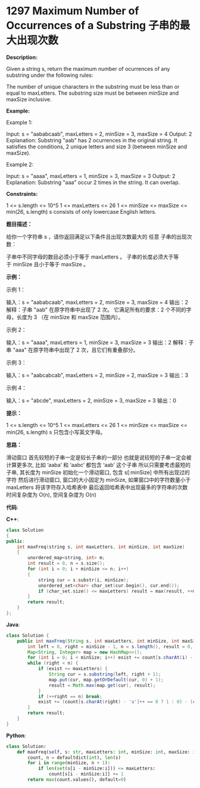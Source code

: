 # 1297 Maximum Number of Occurrences of a Substring 子串的最大出现次数

__Description:__

Given a string s, return the maximum number of ocurrences of any substring under the following rules:

The number of unique characters in the substring must be less than or equal to maxLetters.
The substring size must be between minSize and maxSize inclusive.

__Example:__

Example 1:

Input: s = "aababcaab", maxLetters = 2, minSize = 3, maxSize = 4
Output: 2
Explanation: Substring "aab" has 2 ocurrences in the original string.
It satisfies the conditions, 2 unique letters and size 3 (between minSize and maxSize).

Example 2:

Input: s = "aaaa", maxLetters = 1, minSize = 3, maxSize = 3
Output: 2
Explanation: Substring "aaa" occur 2 times in the string. It can overlap.

__Constraints:__

1 <= s.length <= 10^5
1 <= maxLetters <= 26
1 <= minSize <= maxSize <= min(26, s.length)
s consists of only lowercase English letters.

__题目描述：__

给你一个字符串 s ，请你返回满足以下条件且出现次数最大的 任意 子串的出现次数：

子串中不同字母的数目必须小于等于 maxLetters 。
子串的长度必须大于等于 minSize 且小于等于 maxSize 。

__示例：__

示例 1：

输入：s = "aababcaab", maxLetters = 2, minSize = 3, maxSize = 4
输出：2
解释：子串 "aab" 在原字符串中出现了 2 次。
它满足所有的要求：2 个不同的字母，长度为 3 （在 minSize 和 maxSize 范围内）。

示例 2：

输入：s = "aaaa", maxLetters = 1, minSize = 3, maxSize = 3
输出：2
解释：子串 "aaa" 在原字符串中出现了 2 次，且它们有重叠部分。

示例 3：

输入：s = "aabcabcab", maxLetters = 2, minSize = 2, maxSize = 3
输出：3

示例 4：

输入：s = "abcde", maxLetters = 2, minSize = 3, maxSize = 3
输出：0

__提示：__

1 <= s.length <= 10^5
1 <= maxLetters <= 26
1 <= minSize <= maxSize <= min(26, s.length)
s 只包含小写英文字母。

__思路：__

滑动窗口
首先较短的子串一定是较长子串的一部分
也就是说较短的子串一定会被计算更多次, 比如 ‘aaba’ 和 ‘aabc’ 都包含 ‘aab’ 这个子串
所以只需要考虑最短的子串, 其长度为 minSize
初始化一个滑动窗口, 包含 s[:minSize] 中所有出现过的字符
然后进行滑动窗口, 窗口的大小固定为 minSize, 如果窗口中的字符数量小于 maxLetters
将该字符存入哈希表中
最后返回哈希表中出现最多的字符串的次数
时间复杂度为 O(n), 空间复杂度为 O(n)

__代码__:

__C++__:

```C++
class Solution 
{
public:
    int maxFreq(string s, int maxLetters, int minSize, int maxSize) 
    {
        unordered_map<string, int> m;
        int result = 0, n = s.size();
        for (int i = 0; i + minSize <= n; i++)
        {
            string cur = s.substr(i, minSize);
            unordered_set<char> char_set(cur.begin(), cur.end());
            if (char_set.size() <= maxLetters) result = max(result, ++m[cur]);
        }
        return result;
    }
};
```

__Java__:

```Java
class Solution {
    public int maxFreq(String s, int maxLetters, int minSize, int maxSize) {
        int left = 0, right = minSize - 1, n = s.length(), result = 0, exist = 0, count[] = new int[26];
        Map<String, Integer> map = new HashMap<>();
        for (int i = 0; i < minSize; i++) exist += count[s.charAt(i) - 'a']++ == 0 ? 1 : 0;
        while (right < n) {
            if (exist <= maxLetters) {
                String cur = s.substring(left, right + 1);
                map.put(cur, map.getOrDefault(cur, 0) + 1);
                result = Math.max(map.get(cur), result);
            }
            if (++right == n) break;
            exist += (count[s.charAt(right) - 'a']++ == 0 ? 1 : 0) - (count[s.charAt(left++) - 'a']-- == 1 ? 1 : 0);
        }
        return result;
    }
}
```

__Python__:

```Python
class Solution:
    def maxFreq(self, s: str, maxLetters: int, minSize: int, maxSize: int) -> int:
        count, n = defaultdict(int), len(s)
        for i in range(minSize, n + 1):
            if len(set(s[i - minSize:i])) <= maxLetters:
                count[s[i - minSize:i]] += 1
        return max(count.values(), default=0)
```
